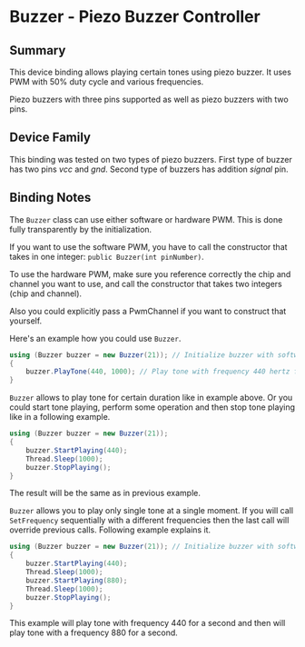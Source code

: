 ﻿# Buzzer - Piezo Buzzer Controller

## Summary

This device binding allows playing certain tones using piezo buzzer. It uses PWM with 50% duty cycle and various frequencies.

Piezo buzzers with three pins supported as well as piezo buzzers with two pins.

## Device Family

This binding was tested on two types of piezo buzzers. First type of buzzer has two pins *vcc* and *gnd*. Second type of buzzers has addition *signal* pin.

## Binding Notes

The  `Buzzer`  class can use either software or hardware PWM. This is done fully transparently by the initialization.

If you want to use the software PWM, you have to call the constructor that takes in one integer: `public Buzzer(int pinNumber)`.

To use the hardware PWM, make sure you reference correctly the chip and channel you want to use, and call the constructor that takes two integers (chip and channel).

Also you could explicitly pass a PwmChannel if you want to construct that yourself.

Here's an example how you could use `Buzzer`.
```csharp
using (Buzzer buzzer = new Buzzer(21)); // Initialize buzzer with software PWM connected to pin 21.
{
	buzzer.PlayTone(440, 1000); // Play tone with frequency 440 hertz for one second.
}
```
`Buzzer` allows to play tone for certain duration like in example above.
Or you could start tone playing, perform some operation and then stop tone playing like in a following example.
```csharp
using (Buzzer buzzer = new Buzzer(21));
{
	buzzer.StartPlaying(440);
	Thread.Sleep(1000);
	buzzer.StopPlaying();
}
```
The result will be the same as in previous example.

`Buzzer` allows you to play only single tone at a single moment. If you will call `SetFrequency` sequentially with a different frequencies then the last call will override previous calls. Following example explains it.
```csharp
using (Buzzer buzzer = new Buzzer(21)); // Initialize buzzer with software PWM connected to pin 21.
{
	buzzer.StartPlaying(440);
	Thread.Sleep(1000);
	buzzer.StartPlaying(880);
	Thread.Sleep(1000);
	buzzer.StopPlaying();
}
```
This example will play tone with frequency 440 for a second and then will play tone with a frequency 880 for a second.